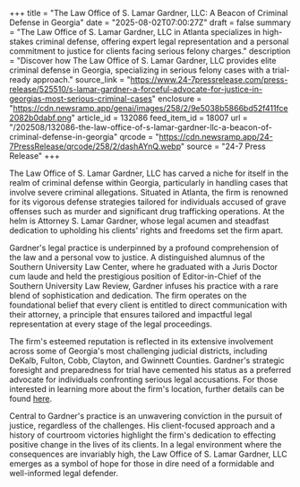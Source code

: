 +++
title = "The Law Office of S. Lamar Gardner, LLC: A Beacon of Criminal Defense in Georgia"
date = "2025-08-02T07:00:27Z"
draft = false
summary = "The Law Office of S. Lamar Gardner, LLC in Atlanta specializes in high-stakes criminal defense, offering expert legal representation and a personal commitment to justice for clients facing serious felony charges."
description = "Discover how The Law Office of S. Lamar Gardner, LLC provides elite criminal defense in Georgia, specializing in serious felony cases with a trial-ready approach."
source_link = "https://www.24-7pressrelease.com/press-release/525510/s-lamar-gardner-a-forceful-advocate-for-justice-in-georgias-most-serious-criminal-cases"
enclosure = "https://cdn.newsramp.app/genai/images/258/2/9e5038b5866bd52f411fce2082b0dabf.png"
article_id = 132086
feed_item_id = 18007
url = "/202508/132086-the-law-office-of-s-lamar-gardner-llc-a-beacon-of-criminal-defense-in-georgia"
qrcode = "https://cdn.newsramp.app/24-7PressRelease/qrcode/258/2/dashAYnQ.webp"
source = "24-7 Press Release"
+++

<p>The Law Office of S. Lamar Gardner, LLC has carved a niche for itself in the realm of criminal defense within Georgia, particularly in handling cases that involve severe criminal allegations. Situated in Atlanta, the firm is renowned for its vigorous defense strategies tailored for individuals accused of grave offenses such as murder and significant drug trafficking operations. At the helm is Attorney S. Lamar Gardner, whose legal acumen and steadfast dedication to upholding his clients' rights and freedoms set the firm apart.</p><p>Gardner's legal practice is underpinned by a profound comprehension of the law and a personal vow to justice. A distinguished alumnus of the Southern University Law Center, where he graduated with a Juris Doctor cum laude and held the prestigious position of Editor-in-Chief of the Southern University Law Review, Gardner infuses his practice with a rare blend of sophistication and dedication. The firm operates on the foundational belief that every client is entitled to direct communication with their attorney, a principle that ensures tailored and impactful legal representation at every stage of the legal proceedings.</p><p>The firm's esteemed reputation is reflected in its extensive involvement across some of Georgia's most challenging judicial districts, including DeKalb, Fulton, Cobb, Clayton, and Gwinnett Counties. Gardner's strategic foresight and preparedness for trial have cemented his status as a preferred advocate for individuals confronting serious legal accusations. For those interested in learning more about the firm's location, further details can be found <a href='https://www.google.com/maps' rel='nofollow' target='_blank'>here</a>.</p><p>Central to Gardner's practice is an unwavering conviction in the pursuit of justice, regardless of the challenges. His client-focused approach and a history of courtroom victories highlight the firm's dedication to effecting positive change in the lives of its clients. In a legal environment where the consequences are invariably high, the Law Office of S. Lamar Gardner, LLC emerges as a symbol of hope for those in dire need of a formidable and well-informed legal defender.</p>